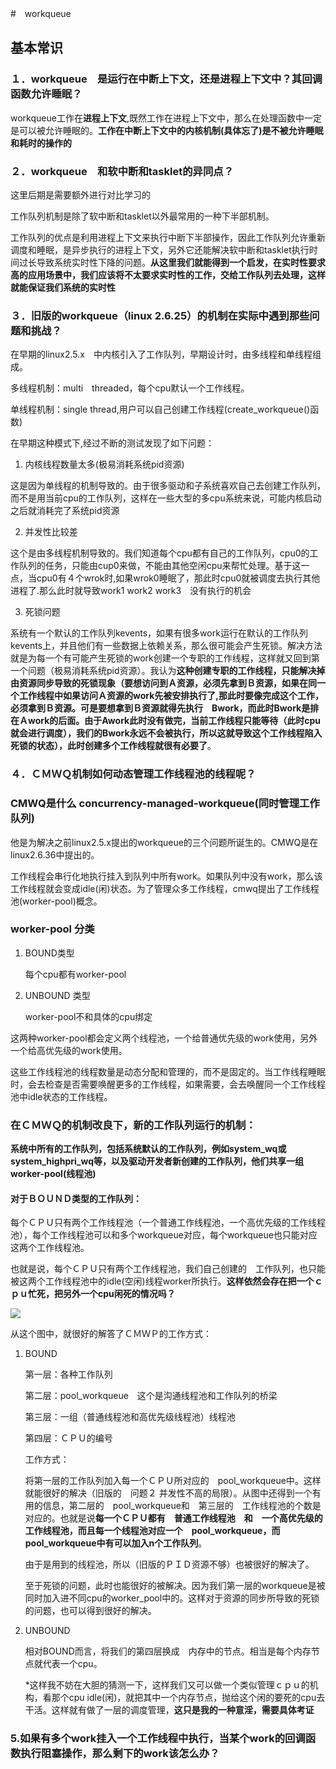#　workqueue　

## 基本常识

### １．workqueue　是运行在中断上下文，还是进程上下文中？其回调函数允许睡眠？

workqueue工作在**进程上下文**,既然工作在进程上下文中，那么在处理函数中一定是可以被允许睡眠的。**工作在中断上下文中的内核机制(具体忘了)是不被允许睡眠和耗时的操作的**

### ２．workqueue　和软中断和tasklet的异同点？

这里后期是需要额外进行对比学习的

工作队列机制是除了软中断和tasklet以外最常用的一种下半部机制。

工作队列的优点是利用进程上下文来执行中断下半部操作，因此工作队列允许重新调度和睡眠，是异步执行的进程上下文，另外它还能解决软中断和tasklet执行时间过长导致系统实时性下降的问题。**从这里我们就能得到一个启发，在实时性要求高的应用场景中，我们应该将不太要求实时性的工作，交给工作队列去处理，这样就能保证我们系统的实时性**

### ３．旧版的workqueue（linux 2.6.25）的机制在实际中遇到那些问题和挑战？

在早期的linux2.5.x　中内核引入了工作队列，早期设计时，由多线程和单线程组成。

多线程机制：multi　threaded，每个cpu默认一个工作线程。

单线程机制：single thread,用户可以自己创建工作线程(create_workqueue()函数)

在早期这种模式下,经过不断的测试发现了如下问题：

1. 内核线程数量太多(极易消耗系统pid资源)

这是因为单线程的机制导致的。由于很多驱动和子系统喜欢自己去创建工作队列，而不是用当前cpu的工作队列，这样在一些大型的多cpu系统来说，可能内核启动之后就消耗完了系统pid资源

2. 并发性比较差

这个是由多线程机制导致的。我们知道每个cpu都有自己的工作队列，cpu0的工作队列的任务，只能由cup0来做，不能由其他空闲cpu来帮忙处理。基于这一点，当cpu0有４个wrok时,如果wrok0睡眠了，那此时cpu0就被调度去执行其他进程了.那么此时就导致work1 work2 work3　没有执行的机会

3. 死锁问题

系统有一个默认的工作队列kevents，如果有很多work运行在默认的工作队列kevents上，并且他们有一些数据上依赖关系，那么很可能会产生死锁。解决方法就是为每一个有可能产生死锁的work创建一个专职的工作线程，这样就又回到第一个问题（极易消耗系统pid资源）。我认为**这种创建专职的工作线程，只能解决掉　由资源同步导致的死锁现象（要想访问到Ａ资源，必须先拿到Ｂ资源，如果在同一个工作线程中如果访问Ａ资源的work先被安排执行了,那此时要像完成这个工作，必须拿到Ｂ资源。可是要想拿到Ｂ资源就得先执行　Bwork，而此时Bwork是排在Ａwork的后面。由于Awork此时没有做完，当前工作线程只能等待（此时cpu就会进行调度），我们的Bwork永远不会被执行，所以这就导致这个工作线程陷入死锁的状态），此时创建多个工作线程就很有必要了**。

### ４．ＣＭＷＱ机制如何动态管理工作线程池的线程呢？

### CMWQ是什么 concurrency-managed-workqueue(同时管理工作队列)

他是为解决之前linux2.5.x提出的workqueue的三个问题所诞生的。CMWQ是在linux2.6.36中提出的。

工作线程会串行化地执行挂入到队列中所有work。如果队列中没有work，那么该工作线程就会变成idle(闲)状态。为了管理众多工作线程，cmwq提出了工作线程池(worker-pool)概念。

### worker-pool 分类

1. BOUND类型

   每个cpu都有worker-pool

2. UNBOUND 类型

   worker-pool不和具体的cpu绑定

这两种worker-pool都会定义两个线程池，一个给普通优先级的work使用，另外一个给高优先级的work使用。

这些工作线程池的线程数量是动态分配和管理的，而不是固定的。当工作线程睡眠时，会去检查是否需要唤醒更多的工作线程，如果需要，会去唤醒同一个工作线程池中idle状态的工作线程。

### 在ＣＭＷＱ的机制改良下，新的工作队列运行的机制：

**系统中所有的工作队列，包括系统默认的工作队列，例如system_wq或system_highpri_wq等，以及驱动开发者新创建的工作队列，他们共享一组worker-pool(线程池)**

#### 对于ＢＯＵＮＤ类型的工作队列：

每个ＣＰＵ只有两个工作线程池（一个普通工作线程池，一个高优先级的工作线程池），每个工作线程池可以和多个workqueue对应，每个workqueue也只能对应这两个工作线程池。

也就是说，每个ＣＰＵ只有两个工作线程池，我们自己创建的　工作队列，也只能被这两个工作线程池中的idle(空闲)线程worker所执行。**这样依然会存在把一个ｃｐｕ忙死，把另外一个cpu闲死的情况吗？**

![](/home/colby/work/study/other/caobinxin.github.io/_posts/myntai_work/201809/2018-09-12-bound-unbound-workqueue.png)

从这个图中，就很好的解答了ＣＭＷＰ的工作方式：

1. BOUND 

   第一层：各种工作队列

   第二层：pool_workqueue　这个是沟通线程池和工作队列的桥梁

   第三层：一组（普通线程池和高优先级线程池）线程池

   第四层：ＣＰＵ的编号

   工作方式：

   	将第一层的工作队列加入每一个ＣＰＵ所对应的　pool_workqueue中。这样就能很好的解决（旧版的　问题２ 并发性不高的局限）。从图中还得到一个有用的信息，第二层的　pool_workqueue和　第三层的　工作线程池的个数是对应的。也就是说**每一个ＣＰＵ都有　普通工作线程池　和　一个高优先级的工作线程池，而且每一个线程池对应一个　pool_workqueue，而pool_workqueue中有可以加入n个工作队列**。

   	由于是用到的线程池，所以（旧版的ＰＩＤ资源不够）也被很好的解决了。

   	至于死锁的问题，此时也能很好的被解决。因为我们第一层的workqueue是被同时加入进不同cpu的worker_pool中的。这样对于资源的同步所导致的死锁的问题，也可以得到很好的解决。

2. UNBOUND

   相对BOUND而言，将我们的第四层换成　内存中的节点。相当是每个内存节点就代表一个cpu。

   *这样我不妨在大胆的猜测一下，这样我们又可以做一个类似管理ｃｐｕ的机构，看那个cpu idle(闲)，就把其中一个内存节点，抛给这个闲的要死的cpu去干活。这样就有做了一层的调度管理，**这只是我的一种意淫，需要具体考证**

### 5.如果有多个work挂入一个工作线程中执行，当某个work的回调函数执行阻塞操作，那么剩下的work该怎么办？



